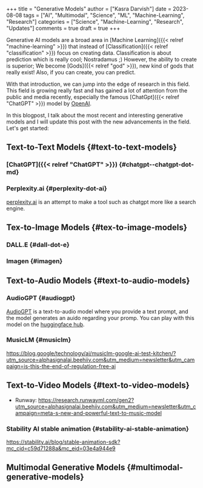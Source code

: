 +++
title = "Generative Models"
author = ["Kasra Darvish"]
date = 2023-08-08
tags = ["AI", "Multimodal", "Science", "ML", "Machine-Learning", "Research"]
categories = ["Science", "Machine-Learning", "Research", "Updates"]
comments = true
draft = true
+++

Generative AI models are a broad area in [Machine Learning]({{< relref "machine-learning" >}}) that instead of [Classification]({{< relref "classification" >}}) focus on creating data. Classification is about prediction which is really cool; Nostradamus ;)
However, the ability to create is superior; We become [Gods]({{< relref "god" >}}), new kind of gods that really exist!
Also, if you can create, you can predict.

With that introduction, we can jump into the edge of research in this field. This field is growing really fast and has gained a lot of attention from the public and media recently, especially the famous [ChatGpt]({{< relref "ChatGPT" >}}) model by [OpenAI](https:openai.com).

In this blogpost, I talk about the most recent and interesting generative models and I will update this post with the new advancements in the field. Let's get started:


## Text-to-Text Models {#text-to-text-models}


### [ChatGPT]({{< relref "ChatGPT" >}}) {#chatgpt--chatgpt-dot-md}


### Perplexity.ai {#perplexity-dot-ai}

[perplexity.ai](https://www.perplexity.ai/) is an attempt to make a tool such as chatgpt more like a search engine.


## Tex-to-Image Models {#tex-to-image-models}


### DALL.E {#dall-dot-e}


### Imagen {#imagen}


## Text-to-Audio Models {#text-to-audio-models}


### AudioGPT {#audiogpt}

[AudioGPT](https://github.com/AIGC-Audio/AudioGPT) is a text-to-audio model where you provide a text prompt, and the model generates an auido regarding your promp. You can play with this model on the [huggingface hub](https://huggingface.co/spaces/AIGC-Audio/AudioGPT).


### MusicLM {#musiclm}

<https://blog.google/technology/ai/musiclm-google-ai-test-kitchen/?utm_source=alphasignalai.beehiiv.com&utm_medium=newsletter&utm_campaign=is-this-the-end-of-regulation-free-ai>


## Text-to-Video Models {#text-to-video-models}

-   Runway: <https://research.runwayml.com/gen2?utm_source=alphasignalai.beehiiv.com&utm_medium=newsletter&utm_campaign=meta-s-new-and-powerful-text-to-music-model>


### Stability AI stable animation {#stability-ai-stable-animation}

<https://stability.ai/blog/stable-animation-sdk?mc_cid=c59d71288a&mc_eid=03e4a944e9>


## Multimodal Generative Models {#multimodal-generative-models}
